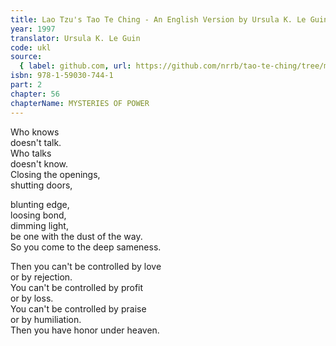 ```yaml
---
title: Lao Tzu's Tao Te Ching - An English Version by Ursula K. Le Guin
year: 1997
translator: Ursula K. Le Guin
code: ukl
source:
  { label: github.com, url: https://github.com/nrrb/tao-te-ching/tree/master }
isbn: 978-1-59030-744-1
part: 2
chapter: 56
chapterName: MYSTERIES OF POWER
---
```


Who knows  
doesn't talk.  
Who talks  
doesn't know.  
Closing the openings,  
shutting doors,

blunting edge,  
loosing bond,  
dimming light,  
be one with the dust of the way.  
So you come to the deep sameness.

Then you can't be controlled by love  
or by rejection.  
You can't be controlled by profit  
or by loss.  
You can't be controlled by praise  
or by humiliation.  
Then you have honor under heaven.
